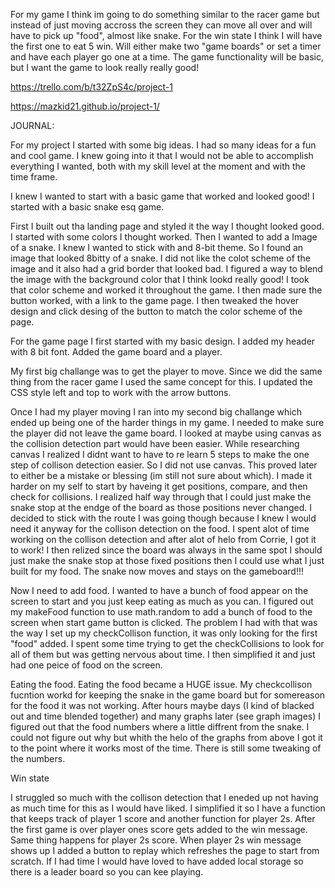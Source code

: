 For my game I think im going to do something similar to the racer game but instead of just moving accross the screen they can move all over and will have to pick up "food", almost like snake. For the win state I think I will have the first one to eat 5 win. Will either make two "game boards"
or set a timer and have each player go one at a time. The game functionality will be basic, but I want the game to look really really good!


https://trello.com/b/t32ZpS4c/project-1

https://mazkid21.github.io/project-1/


JOURNAL: 

For my project I started with some big ideas. I had so many ideas for a fun and cool game. I knew going into it that I would not be able to accomplish everything I wanted, both with my skill level at the moment and with the time frame. 

I knew I wanted to start with a basic game that worked and looked good! I started with a basic snake esq game. 

First I built out tha landing page and styled it the way I thought looked good. I started with some colors I thought worked. Then I wanted to add a Image of a snake. I knew I wanted to stick with and 8-bit theme. So I found an image that looked 8bitty of a snake. I did not like the colot scheme of the image and it also had a grid border that looked bad. I figured a way to blend the image with the background color that I think lookd really good! I took that color scheme and worked it throughout the game. I then made sure the button worked, with a link to the game page. I then tweaked the hover design and click desing of the button to match the color scheme of the page. 

For the game page I first started with my basic design. I added my header with 8 bit font. Added the game board and a player. 

My first big challange was to get the player to move. Since we did the same thing from the racer game I used the same concept for this. I updated the CSS style left and top to work with the arrow buttons. 

Once I had my player moving I ran into my second big challange which ended up being one of the harder things in my game. I needed to make sure the player did not leave the game board. I looked at maybe using canvas as the collision detection part would have been easier. While researching canvas I realized I didnt want to have to re learn 5 steps to make the one step of collison detection easier. So I did not use canvas. This proved later to either be a mistake or blessing (im still not sure about which). I made it harder on my self to start by haveing it get positions, compare, and then check for collisions. I realized half way through that I could just make the snake stop at the endge of the board as those positions never changed. I decided to stick with the route I was going though because I knew I would need it anyway for the collison detection on the food. I spent alot of time working on the collison detection and after alot of helo from Corrie, I got it to work! I then relized since the board was always in the same spot I should just make the snake stop at those fixed positions then I could use what I just built for my food. The snake now moves and stays on the gameboard!!! 

Now I need to add food. 
I wanted to have a bunch of food appear on the screen to start and you just keep eating as much as you can. I figured out my makeFood function to use math.random to add a bunch of food to the screen when start game button is clicked. The problem I had with that was the way I set up my checkCollison function, it was only looking for the first "food" added. I spent some time trying to get the checkCollisions to look for all of them but was getting nervous about time. I then simplified it and just had one peice of food on the screen. 

Eating the food.
Eating the food became a HUGE issue. My checkcollison fucntion workd for keeping the snake in the game board but for somereason for the food it was not working. After hours maybe days (I kind of blacked out and time blended together) and many graphs later (see graph images) I figured out that the food numbers where a little diffrent from the snake. I could not figure out why but whith the helo of the graphs from above I got it to the point where it works most of the time. There is still some tweaking of the numbers. 

Win state

I struggled so much with the collison detection that I eneded up not having as much time for this as I would have liked. I simplified it so I have a function that keeps track of player 1 score and another function for player 2s. After the first game is over player ones score gets added to the win message. Same thing happens for player 2s score. When player 2s win message shows up I added a button to replay which refreshes the page to start from scratch. If I had time I would have loved to have added local storage so there is a leader board so you can kee playing. 
















